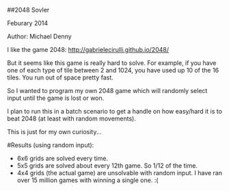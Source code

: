 ##2048 Sovler

Feburary 2014

Author: Michael Denny


I like the game 2048: http://gabrielecirulli.github.io/2048/

But it seems like this game is really hard to solve. For example, if you have one of each type of tile between 2 and 1024, you have used up 10 of the 16 tiles. You run out of space pretty fast.

So I wanted to program my own 2048 game which will randomly select input until the game is lost or won.

I plan to run this in a batch scenario to get a handle on how easy/hard it is to beat 2048 (at least with random movements).

This is just for my own curiosity...

#Results (using random input):
* 6x6 grids are solved every time.
* 5x5 grids are solved about every 12th game. So 1/12 of the time.
* 4x4 grids (the actual game) are unsolvable with random input. I have ran over 15 million games with winning a single one. :(
